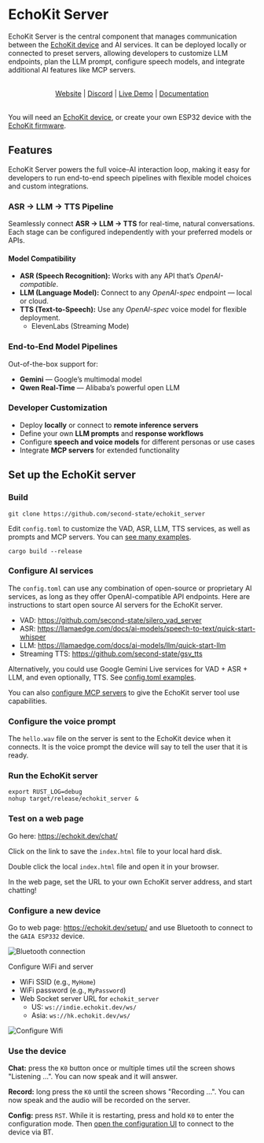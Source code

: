 # EchoKit Server

EchoKit Server is the central component that manages communication between the [EchoKit device](https://echokit.dev/) and AI services. It can be deployed locally or connected to preset servers, allowing developers to customize LLM endpoints, plan the LLM prompt, configure speech models, and integrate additional AI features like MCP servers.

<br>
<div align="center">
    <a href="https://echokit.dev/">Website</a> |
    <a href="https://discord.gg/Fwe3zsT5g3">Discord</a> |
    <a href="https://youtu.be/Zy-rLT4EgZQ">Live Demo</a> |
    <a href="https://echokit.dev/docs/quick-start/">Documentation</a>
</div>
</br>

You will need an [EchoKit device](https://echokit.dev/), or create your own ESP32 device with the [EchoKit firmware](https://github.com/second-state/echokit_box).


## Features

EchoKit Server powers the full voice–AI interaction loop, making it easy for developers to run end-to-end speech pipelines with flexible model choices and custom integrations.

### ASR → LLM → TTS Pipeline

Seamlessly connect **ASR → LLM → TTS** for real-time, natural conversations.
Each stage can be configured independently with your preferred models or APIs.

#### Model Compatibility

* **ASR (Speech Recognition):** Works with any API that’s *OpenAI-compatible*.
* **LLM (Language Model):** Connect to any *OpenAI-spec* endpoint — local or cloud.
* **TTS (Text-to-Speech):** Use any *OpenAI-spec* voice model for flexible deployment.
    * ElevenLabs (Streaming Mode)

### End-to-End Model Pipelines

Out-of-the-box support for:

* **Gemini** — Google’s multimodal model
* **Qwen Real-Time** — Alibaba’s powerful open LLM

### Developer Customization

* Deploy **locally** or connect to **remote inference servers**
* Define your own **LLM prompts** and **response workflows**
* Configure **speech and voice models** for different personas or use cases
* Integrate **MCP servers** for extended functionality


## Set up the EchoKit server

### Build

```
git clone https://github.com/second-state/echokit_server
```

Edit `config.toml` to customize the VAD, ASR, LLM, TTS services, as well as prompts and MCP servers. You can [see many examples](examples/).

```
cargo build --release
```

### Configure AI services

The `config.toml` can use any combination of open-source or proprietary AI services, as long as they offer OpenAI-compatible API endpoints. Here are instructions to start open source AI servers for the EchoKit server.

* VAD: https://github.com/second-state/silero_vad_server
* ASR: https://llamaedge.com/docs/ai-models/speech-to-text/quick-start-whisper
* LLM: https://llamaedge.com/docs/ai-models/llm/quick-start-llm
* Streaming TTS: https://github.com/second-state/gsv_tts

Alternatively, you could use Google Gemini Live services for VAD + ASR + LLM, and even optionally, TTS. See [config.toml examples](examples/gemini).

You can also [configure MCP servers](examples/gaia/mcp/config.toml) to give the EchoKit server tool use capabilities. 

### Configure the voice prompt

The `hello.wav` file on the server is sent to the EchoKit device when it connects. It is the voice prompt the device will say to tell the user that it is ready.

### Run the EchoKit server

```
export RUST_LOG=debug
nohup target/release/echokit_server &
```

### Test on a web page

Go here: https://echokit.dev/chat/

Click on the link to save the `index.html` file to your local hard disk.

Double click the local `index.html` file and open it in your browser. 

In the web page, set the URL to your own EchoKit server address, and start chatting!

### Configure a new device

Go to web page: https://echokit.dev/setup/  and use Bluetooth to connect to the `GAIA ESP332` device.

![Bluetooth connection](https://hackmd.io/_uploads/Hyjc9ZjEee.png)

Configure WiFi and server

* WiFi SSID (e.g., `MyHome`)
* WiFi password (e.g., `MyPassword`)
* Web Socket server URL for `echokit_server`
    * US: `ws://indie.echokit.dev/ws/`
    * Asia: `ws://hk.echokit.dev/ws/`

![Configure Wifi](https://hackmd.io/_uploads/HJkh5ZjVee.png)

### Use the device

**Chat:** press the `K0` button once or multiple times util the screen shows "Listening ...". You can now speak and it will answer.

**Record:** long press the `K0` until the screen shows "Recording ...". You can now speak and the audio will be recorded on the server.

**Config:** press `RST`. While it is restarting, press and hold `K0` to enter the configuration mode. Then [open the configuration UI](https://echokit.dev/setup/) to connect to the device via BT.
